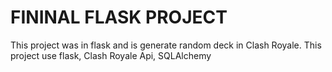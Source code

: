 # FININAL FLASK PROJECT

This project was in flask and is generate random deck in Clash Royale.
This project use flask, Clash Royale Api, SQLAlchemy